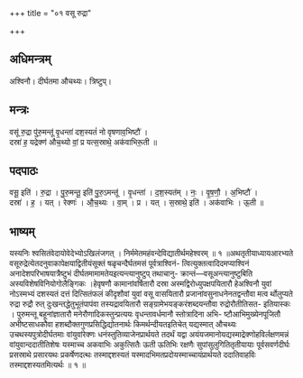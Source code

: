 +++
title = "०१ वसू रुद्रा"

+++
## अधिमन्त्रम्
अश्विनौ। दीर्घतमा औचथ्यः। त्रिष्टुप्।

## मन्त्रः
वसू॑ रु॒द्रा पु॑रु॒मन्तू॑ वृ॒धन्ता॑ दश॒स्यतं॑ नो वृषणाव॒भिष्टौ॑ ।  
दस्रा॑ ह॒ यद्रेक्ण॑ औच॒थ्यो वां॒ प्र यत्स॒स्राथे॒ अक॑वाभिरू॒ती ॥

## पदपाठः
वसू॒ इति॑ । रु॒द्रा । पु॒रु॒मन्तू॒ इति॑ पु॒रु॒ऽमन्तू॑ । वृ॒धन्ता॑ । द॒श॒स्यत॑म् । नः॒ । वृ॒ष॒णौ॒ । अ॒भिष्टौ॑ ।  
दस्रा॑ । ह॒ । यत् । रेक्णः॑ । औ॒च॒थ्यः । वा॒म् । प्र । यत् । स॒स्राथे॒ इति॑ । अक॑वाभिः । ऊ॒ती ॥

## भाष्यम्
यस्यनिः श्वसितंवेदायोवेदेभ्योऽखिलंजगत् । निर्ममेतमहंवन्देविद्यातीर्थमहेश्वरम् ॥ १ ॥अथतृतीयाध्यायआरभ्यते वसूरुद्रेत्येतदनुवाकापेक्षयाद्वितीयंसूक्तं षळृचन्दैर्घतमसं पूर्वत्राश्विनं- त्वित्युक्तत्वादिदमप्याश्विनं अनादेशपरिभाषयात्रैष्टुभं दीर्घतमामामतेयइत्यन्त्यानुष्टुप् तथाचानु- क्रान्तं—वसूअन्त्यानुष्टुबिति अस्यविशेषविनियोगोलैङ्गिकः ।हेवृषणौ कामानांवर्षितारौ दस्रा अस्मद्विरोध्युपक्षपयितारौ हेअश्विनौ युवां नोऽस्मभ्यं दशस्यतं दत्तं दित्सितंफलं कीदृशौवां युवां वसू वासयितारौ प्रजानांवसुनाधनेनतद्वन्तौवा मत्व र्थोलुप्यते रुद्रा रुद्रौ रुत् दुःखन्तद्धेतुभूतंपापंवा तस्यद्रावयितारौ सङ्ग्रामेभयङ्करंशब्दयन्तौवा रुद्रोरौतीतिसत- इतियास्कः । पुरुमन्तू बहूनांज्ञातारौ मनेरौणादिकस्तुन्प्रत्ययः वृधन्तावर्धमानौ स्तोत्रादिना अभि- ष्टौआभिमुख्येनपूजितौ अभीष्टसाधकौवा हशब्दौक्तगुणप्रसिद्धिद्योतनार्थः किमर्थन्दीयतइतिचेत् यद्यस्मात् औचथ्यः उचथस्यपुत्रोदीर्घतमाः वांयुवांरेक्णः धनंस्तुतिव्याजेनप्रार्थयते तदर्थं यद्वा अयंयजमानोयद्यस्माद्रेक्णोहविर्लक्षणमन्नं वांयुवान्ददातीतिशेषः यस्माच्च अकवाभिः अकुत्सितैः ऊती ऊतिभिः रक्षणैः सुपांसुलुगितितृतीयायाः पूर्वसवर्णदीर्घः प्रसस्राथे प्रसारयथः प्रकर्षेणदत्थः तस्माद्दशस्यतं यस्मादभिमतप्रदोयस्माच्चायंप्रार्थयते ददातिवाहविः तस्माद्दशस्यतमित्यर्थः ॥ १ ॥